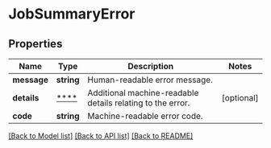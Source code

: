 # JobSummaryError

## Properties
Name | Type | Description | Notes
------------ | ------------- | ------------- | -------------
**message** | **string** | Human-readable error message. | 
**details** | [****](.md) | Additional machine-readable details relating to the error. | [optional] 
**code** | **string** | Machine-readable error code. | 

[[Back to Model list]](../../README.md#documentation-for-models) [[Back to API list]](../../README.md#documentation-for-api-endpoints) [[Back to README]](../../README.md)

